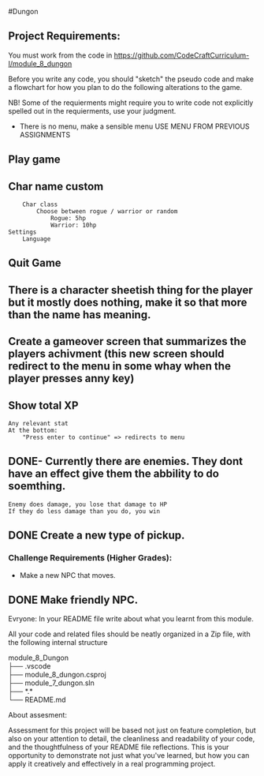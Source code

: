 
#Dungon 

## Project Requirements:

You must work from the code in https://github.com/CodeCraftCurriculum-I/module_8_dungon

Before you write any code, you should "sketch" the pseudo code and make a flowchart for how you plan to do the following alterations to the game.

NB! Some of the requierments might require you to write code not explicitly spelled out in the requierments, use your judgment.


- There is no menu, make a sensible menu USE MENU FROM PREVIOUS ASSIGNMENTS
##    Play game
##        Char name custom
        Char class
            Choose between rogue / warrior or random
                Rogue: 5hp
                Warrior: 10hp
    Settings
        Language
 ##   Quit Game
    
## There is a character sheetish thing for the player but it mostly does nothing, make it so that more than the name has meaning. 

## Create a gameover screen that summarizes the players achivment (this new screen should redirect to the menu in some whay when the player presses anny key)
##    Show total XP
    Any relevant stat
    At the bottom:
        "Press enter to continue" => redirects to menu

## DONE- Currently there are enemies. They dont have an effect give them the abbility to do soemthing.
    Enemy does damage, you lose that damage to HP
    If they do less damage than you do, you win
    
## DONE Create a new type of pickup.

### Challenge Requirements (Higher Grades):

- Make a new NPC that moves.

## DONE Make friendly NPC.


Evryone: In your README file write about what you learnt from this module.

All your code and related files should be neatly organized in a Zip file, with the following internal structure

module_8_Dungon  
├── .vscode  
├── module_8_dungon.csproj  
├── module_7_dungon.sln  
├── \*.\*  
└── README.md  

About assesment:

Assessment for this project will be based not just on feature completion, but also on your attention to detail, the cleanliness and readability of your code, and the thoughtfulness of your README file reflections. This is your opportunity to demonstrate not just what you've learned, but how you can apply it creatively and effectively in a real programming project.


